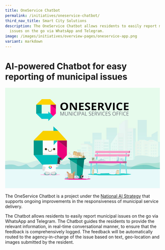 ```yaml
---
title: OneService Chatbot
permalink: /initiatives/oneservice-chatbot/
third_nav_title: Smart City Solutions
description: The OneService Chatbot allows residents to easily report municipal
  issues on the go via WhatsApp and Telegram.
image: /images/initiatives/overview-pages/oneservice-app.png
variant: markdown
---
```

# AI-powered Chatbot for easy reporting of municipal issues

![OneService](/images/initiatives/overview-pages/oneservice_chatbot.jpg)

The OneService Chatbot is a project under the [National AI Strategy](/initiatives/artificial-intelligence) that supports ongoing improvements in the responsiveness of municipal service delivery. 

The Chatbot allows residents to easily report municipal issues on the go via WhatsApp and Telegram. The Chatbot guides the residents to provide the relevant information, in real-time conversational manner, to ensure that the feedback is comprehensively logged. The feedback will be automatically routed to the agency-in-charge of the issue based on text, geo-location and images submitted by the resident.